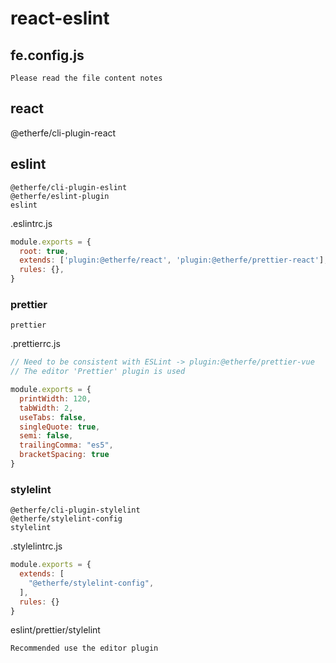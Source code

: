 

# react-eslint

## fe.config.js
```
Please read the file content notes
```

## react
@etherfe/cli-plugin-react


## eslint

```
@etherfe/cli-plugin-eslint  
@etherfe/eslint-plugin  
eslint  
```

.eslintrc.js

```js
module.exports = {
  root: true,
  extends: ['plugin:@etherfe/react', 'plugin:@etherfe/prettier-react'],
  rules: {},
}

```

### prettier

```
prettier
```

.prettierrc.js

```js
// Need to be consistent with ESLint -> plugin:@etherfe/prettier-vue
// The editor 'Prettier' plugin is used

module.exports = {
  printWidth: 120,
  tabWidth: 2,
  useTabs: false,
  singleQuote: true,
  semi: false,
  trailingComma: "es5",
  bracketSpacing: true
}
```
### stylelint

```
@etherfe/cli-plugin-stylelint  
@etherfe/stylelint-config
stylelint  
```

.stylelintrc.js
```js
module.exports = {
  extends: [
    "@etherfe/stylelint-config",
  ],
  rules: {}
}

```

eslint/prettier/stylelint
```
Recommended use the editor plugin
```